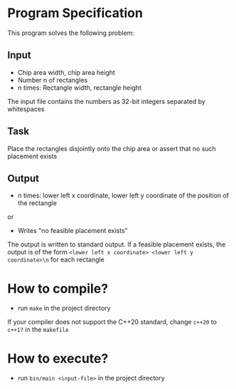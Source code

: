 # Program Specification
This program solves the following problem:

## Input
- Chip area width, chip area height
- Number n of rectangles
- n times: Rectangle width, rectangle height

The input file contains the numbers as 32-bit integers separated by whitespaces

## Task
Place the rectangles disjointly onto the chip area or assert that no such placement exists

## Output
- n times: lower left x coordinate, lower left y coordinate of the position of the rectangle

or

- Writes "no feasible placement exists"

The output is written to standard output. If a feasible placement exists, the output is of the form `<lower left x coordinate> <lower left y coordinate>\n` for each rectangle

# How to compile?
- run `make` in the project directory 

If your compiler does not support the C++20 standard, change `c++20` to `c++17` in the `makefile`

# How to execute?
- run `bin/main <input-file>` in the project directory
